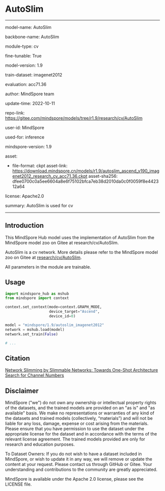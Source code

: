 # AutoSlim

---

model-name: AutoSlim

backbone-name: AutoSlim

module-type: cv

fine-tunable: True

model-version: 1.9

train-dataset: imagenet2012

evaluation: acc71.36

author: MindSpore team

update-time: 2022-10-11

repo-link: <https://gitee.com/mindspore/models/tree/r1.9/research/cv/AutoSlim>

user-id: MindSpore

used-for: inference

mindspore-version: 1.9

asset:

-
    file-format: ckpt
    asset-link: <https://download.mindspore.cn/models/r1.9/autoslim_ascend_v190_imagenet2012_research_cv_acc71.36.ckpt>
    asset-sha256: dfee0700c0a5ee6604a8e6f75102bfca7eb38d2010da0c0f0059f8e442312a64

license: Apache2.0

summary: AutoSlim is used for cv

---

## Introduction

This MindSpore Hub model uses the implementation of AutoSlim from the MindSpore model zoo on Gitee at research/cv/AutoSlim.

AutoSlim is a cv network. More details please refer to the MindSpore model zoo on Gitee at [research/cv/AutoSlim](https://gitee.com/mindspore/models/blob/r1.9/research/cv/AutoSlim/README.md).

All parameters in the module are trainable.

## Usage

```python
import mindspore_hub as mshub
from mindspore import context

context.set_context(mode=context.GRAPH_MODE,
                    device_target="Ascend",
                    device_id=0)

model = "mindspore/1.9/autoslim_imagenet2012"
network = mshub.load(model)
network.set_train(False)

# ...
```

## Citation

[Network Slimming by Slimmable Networks: Towards One-Shot Architecture Search for Channel Numbers](https://arxiv.org/pdf/1903.11728v1.pdf)

## Disclaimer

MindSpore ("we") do not own any ownership or intellectual property rights of the datasets, and the trained models are provided on an "as is" and "as available" basis. We make no representations or warranties of any kind of the datasets and trained models (collectively, “materials”) and will not be liable for any loss, damage, expense or cost arising from the materials. Please ensure that you have permission to use the dataset under the appropriate license for the dataset and in accordance with the terms of the relevant license agreement. The trained models provided are only for research and education purposes.

To Dataset Owners: If you do not wish to have a dataset included in MindSpore, or wish to update it in any way, we will remove or update the content at your request. Please contact us through GitHub or Gitee. Your understanding and contributions to the community are greatly appreciated.

MindSpore is available under the Apache 2.0 license, please see the LICENSE file.
